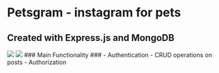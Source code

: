 # Petsgram - instagram for pets #
## Created with Express.js and MongoDB ##
<img src="https://blog.amt.in/wp-content/uploads/2017/12/e16da876-c2fd-4eb8-ae72-4b193c534938-Edited.png"/>
<img src ="https://upload.wikimedia.org/wikipedia/commons/thumb/9/93/MongoDB_Logo.svg/2560px-MongoDB_Logo.svg.png"/>
### Main Functionality ###
- Authentication
- CRUD operations on posts
- Authorization
